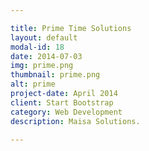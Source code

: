 ```yaml
---

title: Prime Time Solutions
layout: default
modal-id: 18
date: 2014-07-03
img: prime.png
thumbnail: prime.png
alt: prime
project-date: April 2014
client: Start Bootstrap
category: Web Development
description: Maisa Solutions.

---
```

